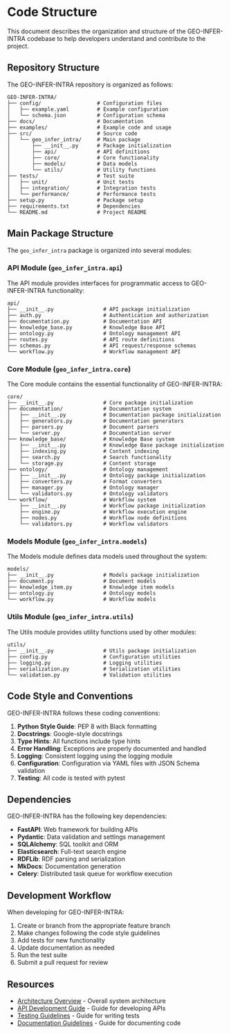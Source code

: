 # Code Structure

This document describes the organization and structure of the GEO-INFER-INTRA codebase to help developers understand and contribute to the project.

## Repository Structure

The GEO-INFER-INTRA repository is organized as follows:

```
GEO-INFER-INTRA/
├── config/                  # Configuration files
│   ├── example.yaml         # Example configuration
│   └── schema.json          # Configuration schema
├── docs/                    # Documentation
├── examples/                # Example code and usage
├── src/                     # Source code
│   └── geo_infer_intra/     # Main package
│       ├── __init__.py      # Package initialization
│       ├── api/             # API definitions
│       ├── core/            # Core functionality
│       ├── models/          # Data models
│       └── utils/           # Utility functions
├── tests/                   # Test suite
│   ├── unit/                # Unit tests
│   ├── integration/         # Integration tests
│   └── performance/         # Performance tests
├── setup.py                 # Package setup
├── requirements.txt         # Dependencies
└── README.md                # Project README
```

## Main Package Structure

The `geo_infer_intra` package is organized into several modules:

### API Module (`geo_infer_intra.api`)

The API module provides interfaces for programmatic access to GEO-INFER-INTRA functionality:

```
api/
├── __init__.py                # API package initialization
├── auth.py                    # Authentication and authorization
├── documentation.py           # Documentation API
├── knowledge_base.py          # Knowledge Base API
├── ontology.py                # Ontology management API
├── routes.py                  # API route definitions
├── schemas.py                 # API request/response schemas
└── workflow.py                # Workflow management API
```

### Core Module (`geo_infer_intra.core`)

The Core module contains the essential functionality of GEO-INFER-INTRA:

```
core/
├── __init__.py                # Core package initialization
├── documentation/             # Documentation system
│   ├── __init__.py            # Documentation package initialization
│   ├── generators.py          # Documentation generators
│   ├── parsers.py             # Document parsers
│   └── server.py              # Documentation server
├── knowledge_base/            # Knowledge Base system
│   ├── __init__.py            # Knowledge Base package initialization
│   ├── indexing.py            # Content indexing
│   ├── search.py              # Search functionality
│   └── storage.py             # Content storage
├── ontology/                  # Ontology management
│   ├── __init__.py            # Ontology package initialization
│   ├── converters.py          # Format converters
│   ├── manager.py             # Ontology manager
│   └── validators.py          # Ontology validators
└── workflow/                  # Workflow system
    ├── __init__.py            # Workflow package initialization
    ├── engine.py              # Workflow execution engine
    ├── nodes.py               # Workflow node definitions
    └── validators.py          # Workflow validators
```

### Models Module (`geo_infer_intra.models`)

The Models module defines data models used throughout the system:

```
models/
├── __init__.py                # Models package initialization
├── document.py                # Document models
├── knowledge_item.py          # Knowledge item models
├── ontology.py                # Ontology models
└── workflow.py                # Workflow models
```

### Utils Module (`geo_infer_intra.utils`)

The Utils module provides utility functions used by other modules:

```
utils/
├── __init__.py                # Utils package initialization
├── config.py                  # Configuration utilities
├── logging.py                 # Logging utilities
├── serialization.py           # Serialization utilities
└── validation.py              # Validation utilities
```

## Code Style and Conventions

GEO-INFER-INTRA follows these coding conventions:

1. **Python Style Guide**: PEP 8 with Black formatting
2. **Docstrings**: Google-style docstrings
3. **Type Hints**: All functions include type hints
4. **Error Handling**: Exceptions are properly documented and handled
5. **Logging**: Consistent logging using the logging module
6. **Configuration**: Configuration via YAML files with JSON Schema validation
7. **Testing**: All code is tested with pytest

## Dependencies

GEO-INFER-INTRA has the following key dependencies:

- **FastAPI**: Web framework for building APIs
- **Pydantic**: Data validation and settings management
- **SQLAlchemy**: SQL toolkit and ORM
- **Elasticsearch**: Full-text search engine
- **RDFLib**: RDF parsing and serialization
- **MkDocs**: Documentation generation
- **Celery**: Distributed task queue for workflow execution

## Development Workflow

When developing for GEO-INFER-INTRA:

1. Create or branch from the appropriate feature branch
2. Make changes following the code style guidelines
3. Add tests for new functionality
4. Update documentation as needed
5. Run the test suite
6. Submit a pull request for review

## Resources

- [Architecture Overview](../architecture/overview.md) - Overall system architecture
- [API Development Guide](api_development.md) - Guide for developing APIs
- [Testing Guidelines](testing.md) - Guide for writing tests
- [Documentation Guidelines](documentation_guidelines.md) - Guide for documenting code 